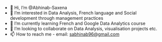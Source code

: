 - 👋 Hi, I’m @Abhinab-Saxena
- 👀 I’m interested in Data Analysis, French language and Social development through management practices
- 🌱 I’m currently learning French and Google Data Analytics course
- 💞️ I’m looking to collaborate on Data Analysis, visualisation projects etc. 
- 📫 How to reach me -  email: sabhinab96@gmail.com

<!---
Abhinab-Saxena/Abhinab-Saxena is a ✨ special ✨ repository because its `README.md` (this file) appears on your GitHub profile.
You can click the Preview link to take a look at your changes.
--->
